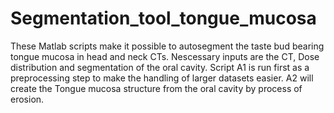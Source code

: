 # Segmentation_tool_tongue_mucosa

These Matlab scripts make it possible to autosegment the taste bud bearing tongue mucosa in head and neck CTs. Nescessary inputs are the CT, Dose distribution and segmentation of the oral cavity. 
Script A1 is run first as a preprocessing step to make the handling of larger datasets easier. A2 will create the Tongue mucosa structure from the oral cavity by process of erosion.
